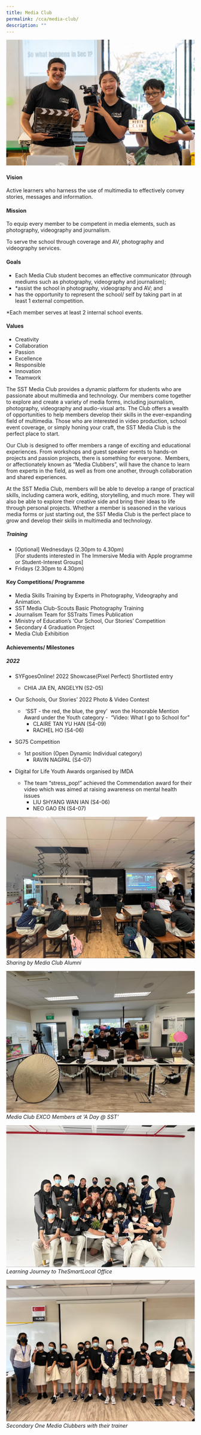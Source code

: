 ```yaml
---
title: Media Club
permalink: /cca/media-club/
description: ""
---
```

![](/images/CCA/media%20club%20cover.jpeg)
#### Vision
Active learners who harness the use of multimedia to effectively convey stories, messages and information.

#### Mission
To equip every member to be competent in media elements, such as photography, videography and journalism.

To serve the school through coverage and AV, photography and videography services.

#### Goals

*   Each Media Club student becomes an effective communicator (through mediums such as photography, videography and journalism);
*   \*assist the school in photography, videography and AV; and
*   has the opportunity to represent the school/ self by taking part in at least 1 external competition.

\*Each member serves at least 2 internal school events.

#### Values

*   Creativity 
*   Collaboration
*   Passion 
*   Excellence 
*   Responsible
*   Innovation
*   Teamwork
    
The SST Media Club provides a dynamic platform for students who are passionate about multimedia and technology. Our members come together to explore and create a variety of media forms, including journalism, photography, videography and audio-visual arts. The Club offers a wealth of opportunities to help members develop their skills in the ever-expanding field of multimedia. Those who are interested in video production, school event coverage, or simply honing your craft, the SST Media Club is the perfect place to start.

Our Club is designed to offer members a range of exciting and educational experiences. From workshops and guest speaker events to hands-on projects and passion projects, there is something for everyone.  Members, or affectionately known as “Media Clubbers”, will have the chance to learn from experts in the field, as well as from one another, through collaboration and shared experiences.

At the SST Media Club, members will be able to develop a range of practical skills, including camera work, editing, storytelling, and much more. They will also be able to explore their creative side and bring their ideas to life through personal projects. Whether a member is seasoned in the various media forms or just starting out, the SST Media Club is the perfect place to grow and develop their skills in multimedia and technology.

##### Training 
*   \[Optional\] Wednesdays (2.30pm to 4.30pm)  
	\[For students interested in The Immersive Media with Apple programme or Student-Interest Groups\]
*   Fridays (2.30pm to 4.30pm)
    
#### Key Competitions/ Programme
*   Media Skills Training by Experts in Photography, Videography and Animation. 
*   SST Media Club-Scouts Basic Photography Training 
*   Journalism Team for SSTraits Times Publication 
*   Ministry of Education’s ‘Our School, Our Stories’ Competition 
*   Secondary 4 Graduation Project 
*   Media Club Exhibition
    
#### Achievements/ Milestones
##### 2022

*   SYFgoesOnline! 2022 Showcase(Pixel Perfect) Shortlisted entry
    
     *   CHIA JIA EN, ANGELYN (S2-05)
   
*   Our Schools, Our Stories’ 2022 Photo & Video Contest
    
     *    ‘SST - the red, the blue, the grey’  won the Honorable Mention Award under the Youth category -  “Video: What I go to School for” 
            -   CLAIRE TAN YU HAN (S4-09)    
            -   RACHEL HO (S4-06)
    
*  SG75 Competition   
    *   1st position (Open Dynamic Individual category)     
           -    RAVIN NAGPAL (S4-07)

*   Digital for Life Youth Awards organised by IMDA 
     *   The team “stress\_pop!” achieved the Commendation award for their video which was aimed at raising awareness on mental health issues   
            -    LIU SHYANG WAN IAN (S4-06)   
            -    NEO GAO EN (S4-07)


![](/images/CCA/media%20club%2001.jpg)
*Sharing by Media Club Alumni* 

![](/images/CCA/media%20club%2002.jpg)
*Media Club EXCO Members at ‘A Day @ SST’*

![](/images/CCA/media%20club%2004.jpg)
*Learning Journey to TheSmartLocal Office*


![](/images/CCA/media%20club%2003.jpg)
*Secondary One Media Clubbers with their trainer*